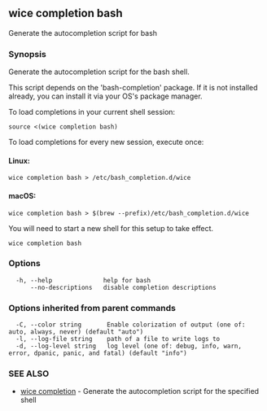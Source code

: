 ## wice completion bash

Generate the autocompletion script for bash

### Synopsis

Generate the autocompletion script for the bash shell.

This script depends on the 'bash-completion' package.
If it is not installed already, you can install it via your OS's package manager.

To load completions in your current shell session:

	source <(wice completion bash)

To load completions for every new session, execute once:

#### Linux:

	wice completion bash > /etc/bash_completion.d/wice

#### macOS:

	wice completion bash > $(brew --prefix)/etc/bash_completion.d/wice

You will need to start a new shell for this setup to take effect.


```
wice completion bash
```

### Options

```
  -h, --help              help for bash
      --no-descriptions   disable completion descriptions
```

### Options inherited from parent commands

```
  -C, --color string       Enable colorization of output (one of: auto, always, never) (default "auto")
  -l, --log-file string    path of a file to write logs to
  -d, --log-level string   log level (one of: debug, info, warn, error, dpanic, panic, and fatal) (default "info")
```

### SEE ALSO

* [wice completion](wice_completion.md)	 - Generate the autocompletion script for the specified shell

